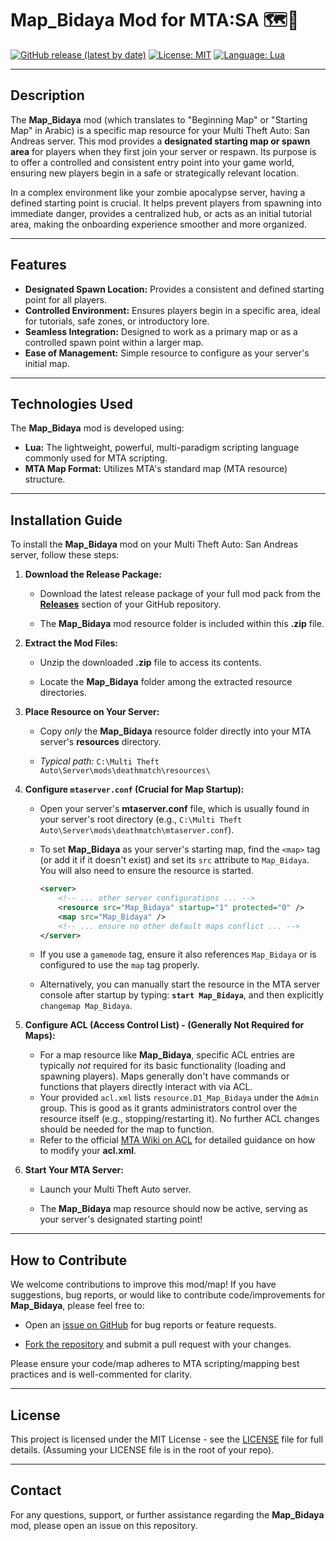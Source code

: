 # Map_Bidaya Mod for MTA:SA 🗺️🌅

[![GitHub release (latest by date)](https://img.shields.io/github/v/release/Maniseniler/PackZombieMTA)](https://github.com/Maniseniler/PackZombieMTA/releases/latest)
[![License: MIT](https://img.shields.io/badge/License-MIT-yellow.svg)](https://opensource.org/licenses/MIT)
[![Language: Lua](https://img.shields.io/badge/Language-Lua-blue?logo=lua)](https://www.lua.org/)

---

## **Description**

The **Map_Bidaya** mod (which translates to "Beginning Map" or "Starting Map" in Arabic) is a specific map resource for your Multi Theft Auto: San Andreas server. This mod provides a **designated starting map or spawn area** for players when they first join your server or respawn. Its purpose is to offer a controlled and consistent entry point into your game world, ensuring new players begin in a safe or strategically relevant location.

In a complex environment like your zombie apocalypse server, having a defined starting point is crucial. It helps prevent players from spawning into immediate danger, provides a centralized hub, or acts as an initial tutorial area, making the onboarding experience smoother and more organized.

---

## **Features**

* **Designated Spawn Location:** Provides a consistent and defined starting point for all players.
* **Controlled Environment:** Ensures players begin in a specific area, ideal for tutorials, safe zones, or introductory lore.
* **Seamless Integration:** Designed to work as a primary map or as a controlled spawn point within a larger map.
* **Ease of Management:** Simple resource to configure as your server's initial map.

---

## **Technologies Used**

The **Map_Bidaya** mod is developed using:

* **Lua:** The lightweight, powerful, multi-paradigm scripting language commonly used for MTA scripting.
* **MTA Map Format:** Utilizes MTA's standard map (MTA resource) structure.

---

## **Installation Guide**

To install the **Map_Bidaya** mod on your Multi Theft Auto: San Andreas server, follow these steps:

1.  **Download the Release Package:**

    * Download the latest release package of your full mod pack from the [**Releases**](https://github.com/Maniseniler/PackZombieMTA/releases) section of your GitHub repository.

    * The **Map_Bidaya** mod resource folder is included within this **.zip** file.

2.  **Extract the Mod Files:**

    * Unzip the downloaded **.zip** file to access its contents.

    * Locate the **Map_Bidaya** folder among the extracted resource directories.

3.  **Place Resource on Your Server:**

    * Copy *only* the **Map_Bidaya** resource folder directly into your MTA server's **resources** directory.

    * *Typical path:* `C:\Multi Theft Auto\Server\mods\deathmatch\resources\`

4.  **Configure `mtaserver.conf` (Crucial for Map Startup):**

    * Open your server's **mtaserver.conf** file, which is usually found in your server's root directory (e.g., `C:\Multi Theft Auto\Server\mods\deathmatch\mtaserver.conf`).

    * To set **Map_Bidaya** as your server's starting map, find the `<map>` tag (or add it if it doesn't exist) and set its `src` attribute to `Map_Bidaya`. You will also need to ensure the resource is started.
        ```xml
        <server>
            <!-- ... other server configurations ... -->
            <resource src="Map_Bidaya" startup="1" protected="0" />
            <map src="Map_Bidaya" />
            <!-- ... ensure no other default maps conflict ... -->
        </server>
        ```
    * If you use a `gamemode` tag, ensure it also references `Map_Bidaya` or is configured to use the `map` tag properly.
    * Alternatively, you can manually start the resource in the MTA server console after startup by typing: **`start Map_Bidaya`**, and then explicitly `changemap Map_Bidaya`.

5.  **Configure ACL (Access Control List) - (Generally Not Required for Maps):**

    * For a map resource like **Map_Bidaya**, specific ACL entries are typically *not* required for its basic functionality (loading and spawning players). Maps generally don't have commands or functions that players directly interact with via ACL.
    * Your provided `acl.xml` lists `resource.D1_Map_Bidaya` under the `Admin` group. This is good as it grants administrators control over the resource itself (e.g., stopping/restarting it). No further ACL changes should be needed for the map to function.
    * Refer to the official [MTA Wiki on ACL](https://wiki.multitheftauto.com/wiki/ACL) for detailed guidance on how to modify your **acl.xml**.

6.  **Start Your MTA Server:**

    * Launch your Multi Theft Auto server.

    * The **Map_Bidaya** map resource should now be active, serving as your server's designated starting point!

---

## **How to Contribute**

We welcome contributions to improve this mod/map! If you have suggestions, bug reports, or would like to contribute code/improvements for **Map_Bidaya**, please feel free to:

* Open an [issue on GitHub](https://github.com/Maniseniler/PackZombieMTA/issues) for bug reports or feature requests.

* [Fork the repository](https://github.com/Maniseniler/PackZombieMTA/fork) and submit a pull request with your changes.

Please ensure your code/map adheres to MTA scripting/mapping best practices and is well-commented for clarity.

---

## **License**

This project is licensed under the MIT License - see the [LICENSE](https://github.com/Maniseniler/PackZombieMTA/blob/main/LICENSE) file for full details. (Assuming your LICENSE file is in the root of your repo).

---

## **Contact**

For any questions, support, or further assistance regarding the **Map_Bidaya** mod, please open an issue on this repository.
